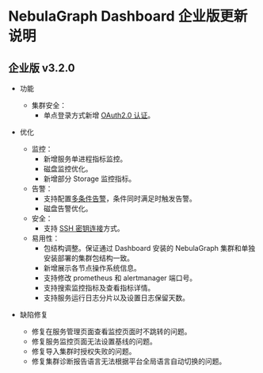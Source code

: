 # NebulaGraph Dashboard 企业版更新说明

## 企业版 v3.2.0

- 功能

  - 集群安全：
    - 单点登录方式新增 [OAuth2.0 认证](../..//nebula-dashboard-ent/5.account-management.md)。

- 优化

  - 监控：
    - 新增服务单进程指标监控。
    - 磁盘监控优化。
    - 新增部分 Storage 监控指标。
  - 告警：
    - 支持配置[多条件告警](../..//nebula-dashboard-ent/4.cluster-operator/9.notification.md)，条件同时满足时触发告警。
    - 磁盘告警优化。
  - 安全：
    - 支持 [SSH 密钥连接](../../nebula-dashboard-ent/4.cluster-operator/operator/node.md)方式。
  - 易用性：
    - 包结构调整。保证通过 Dashboard 安装的 NebulaGraph 集群和单独安装部署的集群包结构一致。
    - 新增展示各节点操作系统信息。
    - 支持修改 prometheus 和 alertmanager 端口号。
    - 支持搜索监控指标及查看指标详情。
    - 支持服务运行日志分片以及设置日志保留天数。

- 缺陷修复

  - 修复在服务管理页面查看监控页面时不跳转的问题。
  - 修复服务监控页面无法设置基线的问题。
  - 修复导入集群时授权失败的问题。
  - 修复集群诊断报告语言无法根据平台全局语言自动切换的问题。
